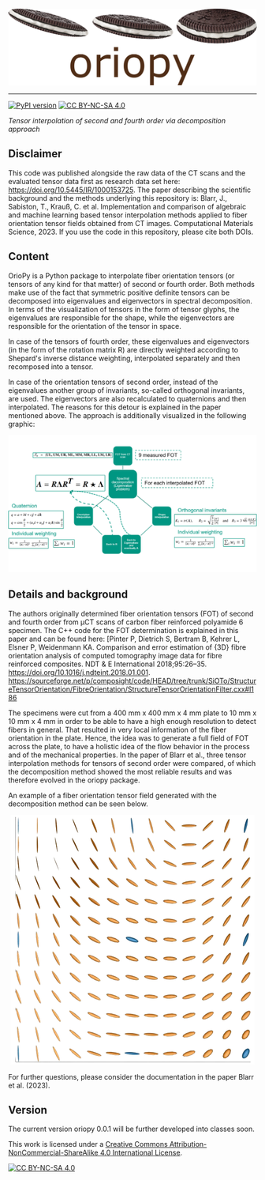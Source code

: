 <p align="center">
  <img src="https://github.com/jewelsbla/oriopy/blob/main/images/oriopy_logo.png">
</p>

***
[![PyPI version](https://badge.fury.io/py/oriopy.svg)](https://badge.fury.io/py/oriopy)
[![CC BY-NC-SA 4.0][cc-by-nc-sa-shield]][cc-by-nc-sa]

*Tensor interpolation of second and fourth order via decomposition approach*

## Disclaimer 
This code was published alongside the raw data of the CT scans and the evaluated tensor data first as research data set here: https://doi.org/10.5445/IR/1000153725.
The paper describing the scientific background and the methods underlying this repository is: Blarr, J., Sabiston, T., Krauß, C. et al. Implementation and comparison of algebraic and machine learning based tensor interpolation methods applied to fiber orientation tensor fields obtained from CT images. Computational Materials Science, 2023.
If you use the code in this repository, please cite both DOIs.

## Content

OrioPy is a Python package to interpolate fiber orientation tensors (or tensors of any kind for that matter) of second or fourth order. Both methods make use of the fact that symmetric positive definite tensors can be decomposed into eigenvalues and eigenvectors in spectral decomposition. In terms of the visualization of tensors in the form of tensor glyphs, the eigenvalues are responsible for the shape, while the eigenvectors are responsible for the orientation of the tensor in space.

In case of the tensors of fourth order, these eigenvalues and eigenvectors (in the form of the rotation matrix R) are directly weighted according to Shepard's inverse distance weighting, interpolated separately and then recomposed into a tensor.

In case of the orientation tensors of second order, instead of the eigenvalues another group of invariants, so-called orthogonal invariants, are used. The eigenvectors are also recalculated to quaternions and then interpolated. The reasons for this 
detour is explained in the paper mentioned above. The approach is additionally visualized in the following graphic:

<p align="center">
  <img src="https://github.com/jewelsbla/oriopy/blob/main/images/graphic_decomposition_2.png">
</p>

## Details and background

The authors originally determined fiber orientation tensors (FOT) of second and fourth order from µCT scans of carbon fiber reinforced polyamide 6 specimen. The C++ code for the FOT determination is explained in this paper and can be found here:
[Pinter P, Dietrich S, Bertram B, Kehrer L, Elsner P, Weidenmann KA. Comparison and error estimation of {3D} fibre orientation analysis of computed tomography image data for fibre reinforced composites. NDT & E International 2018;95:26–35. https://doi.org/10.1016/j.ndteint.2018.01.001.
https://sourceforge.net/p/composight/code/HEAD/tree/trunk/SiOTo/StructureTensorOrientation/FibreOrientation/StructureTensorOrientationFilter.cxx#l186

The specimens were cut from a 400 mm x 400 mm x 4 mm plate to 10 mm x 10 mm x 4 mm in order to be able to have a high enough resolution to detect fibers in general. That resulted in very local information of the fiber orientation in the plate. Hence, the idea was to generate a full field of FOT across the plate, to have a holistic idea of the flow behavior in the process and of the mechanical properties. In the paper of Blarr et al., three tensor interpolation methods for tensors of second order were compared, of which the decomposition method showed the most reliable results and was therefore evolved in the oriopy package.

An example of a fiber orientation tensor field generated with the decomposition method can be seen below.

<p align="center">
  <img src="https://github.com/jewelsbla/oriopy/blob/main/images/decomposition_complete_cut_dark_mode.png">
</p>

For further questions, please consider the documentation in the paper Blarr et al. (2023).

## Version

The current version oriopy 0.0.1 will be further developed into classes soon. 

This work is licensed under a
[Creative Commons Attribution-NonCommercial-ShareAlike 4.0 International License][cc-by-nc-sa].

[![CC BY-NC-SA 4.0][cc-by-nc-sa-image]][cc-by-nc-sa]

[cc-by-nc-sa]: http://creativecommons.org/licenses/by-nc-sa/4.0/
[cc-by-nc-sa-image]: https://licensebuttons.net/l/by-nc-sa/4.0/88x31.png
[cc-by-nc-sa-shield]: https://img.shields.io/badge/License-CC%20BY--NC--SA%204.0-lightgrey.svg